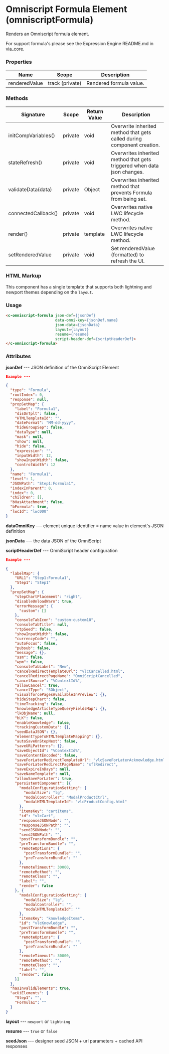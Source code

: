 # Omniscript Formula Element (omniscriptFormula)

Renders an Omniscript formula element.

For support formula's please see the Expression Engine README.md in via_core.

### Properties

| Name          | Scope           | Description             |
| ------------- | --------------- | ----------------------- |
| renderedValue | track (private) | Rendered formula value. |

### Methods

| Signature           | Scope   | Return Value | Description                                                  |
| ------------------- | ------- | ------------ | ------------------------------------------------------------ |
| initCompVariables() | private | void         | Overwrite inherited method that gets called during component creation. |
| stateRefresh()      | private | void         | Overwrites inherited method that gets triggered when data json changes. |
| validateData(data)  | private | Object       | Overwrites inherited method that prevents Formula from being set. |
| connectedCallback() | private | void         | Overwrites native LWC lifecycle method.                      |
| render()            | private | template     | Overwrites native LWC lifecycle method.                      |
| setRenderedValue    | private | void         | Set renderedValue (formatted) to refresh the UI.             |

### HTML Markup

This component has a single template that supports both lightning and newport themes depending on the `layout`.

### Usage

```html
<c-omniscript-formula json-def={jsonDef}
                      data-omni-key={jsonDef.name}
                      json-data={jsonData}
                      layout={layout}
                      resume={resume}
                      script-header-def={scriptHeaderDef}>
</c-omniscript-formula>
```

### Attributes

**jsonDef** --- JSON definition of the OmniScript Element

```json
Example ---

{
  "type": "Formula",
  "rootIndex": 0,
  "response": null,
  "propSetMap": {
    "label": "Formula1",
    "disOnTplt": false,
    "HTMLTemplateId": "",
    "dateFormat": "MM-dd-yyyy",
    "hideGroupSep": false,
    "dataType": null,
    "mask": null,
    "show": null,
    "hide": false,
    "expression": "",
    "inputWidth": 12,
    "showInputWidth": false,
    "controlWidth": 12
  },
  "name": "Formula1",
  "level": 1,
  "JSONPath": "Step1:Formula1",
  "indexInParent": 0,
  "index": 0,
  "children": [],
  "bHasAttachment": false,
  "bFormula": true,
  "lwcId": "lwc000"
}
```

**dataOmniKey** --- element unique identifier = name value in element's JSON definition

**jsonData** --- the data JSON of the OmniScript

**scriptHeaderDef** --- OmniScript header configuration

```json
Example ---

{
  "labelMap": {
    "URL1": "Step1:Formula1",
    "Step1": "Step1"
  },
  "propSetMap": {
    "stepChartPlacement": "right",
    "disableUnloadWarn": true,
    "errorMessage": {
      "custom": []
    },
    "consoleTabIcon": "custom:custom18",
    "consoleTabTitle": null,
    "rtpSeed": false,
    "showInputWidth": false,
    "currencyCode": "",
    "autoFocus": false,
    "pubsub": false,
    "message": {},
    "ssm": false,
    "wpm": false,
    "consoleTabLabel": "New",
    "cancelRedirectTemplateUrl": "vlcCancelled.html",
    "cancelRedirectPageName": "OmniScriptCancelled",
    "cancelSource": "%ContextId%",
    "allowCancel": true,
    "cancelType": "SObject",
    "visualforcePagesAvailableInPreview": {},
    "hideStepChart": false,
    "timeTracking": false,
    "knowledgeArticleTypeQueryFieldsMap": {},
    "lkObjName": null,
    "bLK": false,
    "enableKnowledge": false,
    "trackingCustomData": {},
    "seedDataJSON": {},
    "elementTypeToHTMLTemplateMapping": {},
    "autoSaveOnStepNext": false,
    "saveURLPatterns": {},
    "saveObjectId": "%ContextId%",
    "saveContentEncoded": false,
    "saveForLaterRedirectTemplateUrl": "vlcSaveForLaterAcknowledge.html",
    "saveForLaterRedirectPageName": "sflRedirect",
    "saveExpireInDays": null,
    "saveNameTemplate": null,
    "allowSaveForLater": true,
    "persistentComponent": [{
      "modalConfigurationSetting": {
        "modalSize": "lg",
        "modalController": "ModalProductCtrl",
        "modalHTMLTemplateId": "vlcProductConfig.html"
      },
      "itemsKey": "cartItems",
      "id": "vlcCart",
      "responseJSONNode": "",
      "responseJSONPath": "",
      "sendJSONNode": "",
      "sendJSONPath": "",
      "postTransformBundle": "",
      "preTransformBundle": "",
      "remoteOptions": {
        "postTransformBundle": "",
        "preTransformBundle": ""
      },
      "remoteTimeout": 30000,
      "remoteMethod": "",
      "remoteClass": "",
      "label": "",
      "render": false
    }, {
      "modalConfigurationSetting": {
        "modalSize": "lg",
        "modalController": "",
        "modalHTMLTemplateId": ""
      },
      "itemsKey": "knowledgeItems",
      "id": "vlcKnowledge",
      "postTransformBundle": "",
      "preTransformBundle": "",
      "remoteOptions": {
        "postTransformBundle": "",
        "preTransformBundle": ""
      },
      "remoteTimeout": 30000,
      "remoteMethod": "",
      "remoteClass": "",
      "label": "",
      "render": false
    }]
  },
  "hasInvalidElements": true,
  "acUiElements": {
    "Step1": "",
    "Formula1": ""
  }
}
```

**layout** --- `newport` or `lightning`

**resume** --- `true` or `false`

**seedJson** --- designer seed JSON + url parameters + cached API responses